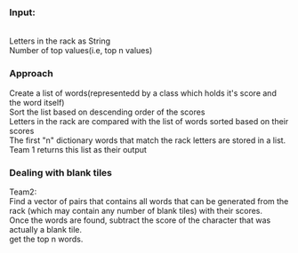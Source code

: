 <h3>Input:</h3><br />
Letters in the rack as String<br />
Number of top values(i.e, top n values) <br />

<h3>Approach</h3>
Create a list of words(representedd by a class which holds it's score and the word itself)<br />
Sort the list based on descending order of the scores <br />
Letters in the rack are compared with the list of words sorted based on their scores<br />
The first "n" dictionary words that match the rack letters are stored in a list.<br />
Team 1 returns this list as their output<br />

<h3>Dealing with blank tiles</h3>
Team2:<br />
  Find a vector of pairs that contains all words that can be generated from the rack (which may contain any number of blank tiles) with their scores.<br />
  Once the words are found, subtract the score of the character that was actually a blank tile.<br />
  get the top n words.<br />

